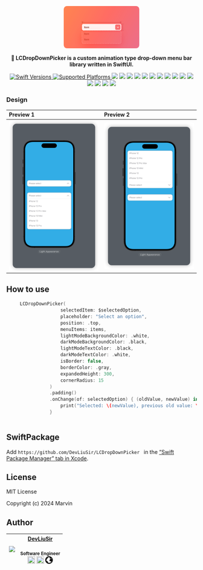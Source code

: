 <p align="center">
<img src="./Design/Icon.png" width=200>

<p align="center"> <b> LCDropDownPicker is a custom animation type drop-down menu bar library written in SwiftUI.</b></p>


<p align="center">
  <a href="https://swiftpackageindex.com/DevLiuSir/LCDropDownPicker">
        <img src="https://img.shields.io/endpoint?url=https://swiftpackageindex.com/api/packages/DevLiuSir/LCDropDownPicker/badge?type=swift-versions" alt="Swift Versions">
    </a>
    <a href="https://swiftpackageindex.com/DevLiuSir/LCDropDownPicker">
        <img src="https://img.shields.io/endpoint?url=https://swiftpackageindex.com/api/packages/DevLiuSir/LCDropDownPicker/badge?type=platforms" alt="Supported Platforms">
    </a>
    
<img src="https://badgen.net/badge/icon/apple?icon=apple&label">
<img src="https://img.shields.io/badge/language-swift-orange.svg">
<img src="https://img.shields.io/badge/xcode-15.3+-yellow.svg">
<img src="https://img.shields.io/badge/macOS-14.4-blue.svg">
<img src="https://img.shields.io/badge/build-passing-brightgreen">
<img src="https://img.shields.io/github/languages/top/DevLiuSir/LCDropDownPicker?color=blueviolet">
<img src="https://img.shields.io/github/license/DevLiuSir/LCDropDownPicker.svg">
<img src="https://img.shields.io/github/languages/code-size/DevLiuSir/LCDropDownPicker?color=ff69b4&label=codeSize">
<img src="https://img.shields.io/github/repo-size/DevLiuSir/LCDropDownPicker">
<img src="https://img.shields.io/github/last-commit/DevLiuSir/LCDropDownPicker">
<img src="https://img.shields.io/github/commit-activity/m/DevLiuSir/LCDropDownPicker">
<img src="https://img.shields.io/github/stars/DevLiuSir/LCDropDownPicker.svg?style=social&label=Star">
<img src="https://img.shields.io/github/forks/DevLiuSir/LCDropDownPicker?style=social">
<img src="https://img.shields.io/github/watchers/DevLiuSir/LCDropDownPicker?style=social">
<a href="https://twitter.com/LiuChuan_"><img src="https://img.shields.io/twitter/follow/LiuChuan_.svg?style=social"></a>
</p>



### Design

| **Preview 1** | **Preview 2** |
|:---|:--- |
| <img align="center" src="Design/preview-1.png" width=300> |<img align="center" src="Design/preview-2.png" width=300> |


## How to use

```swift
     LCDropDownPicker(
                    selectedItem: $selectedOption,
                    placeholder: "Select an option",
                    position: .top,
                    menuItems: items,
                    lightModeBackgroundColor: .white,
                    darkModeBackgroundColor: .black,
                    lightModeTextColor: .black,
                    darkModeTextColor: .white,
                    isBorder: false,
                    borderColor: .gray,
                    expandedHeight: 300,
                    cornerRadius: 15
                )
                .padding()
                .onChange(of: selectedOption) { (oldValue, newValue) in
                    print("Selected: \(newValue), previous old value: \(oldValue)")
                }
                
```

## SwiftPackage

Add `https://github.com/DevLiuSir/LCDropDownPicker ` in the [“Swift Package Manager” tab in Xcode](https://developer.apple.com/documentation/xcode/adding_package_dependencies_to_your_app).


## License

MIT License

Copyright (c) 2024 Marvin


## Author

| [<img src="https://avatars2.githubusercontent.com/u/11488337?s=460&v=4" width="120px;"/>](https://github.com/DevLiuSir)  |  [DevLiuSir](https://github.com/DevLiuSir)<br/><br/><sub>Software Engineer</sub><br/> [<img align="center" src="https://cdn.jsdelivr.net/npm/simple-icons@3.0.1/icons/twitter.svg" height="20" width="20"/>][1] [<img align="center" src="https://cdn.jsdelivr.net/npm/simple-icons@3.0.1/icons/github.svg" height="20" width="20"/>][2] [<img align="center" src="https://raw.githubusercontent.com/iconic/open-iconic/master/svg/globe.svg" height="20" width="20"/>][3]|
| :------------: | :------------: |

[1]: https://twitter.com/LiuChuan_
[2]: https://github.com/DevLiuSir
[3]: https://devliusir.com/



